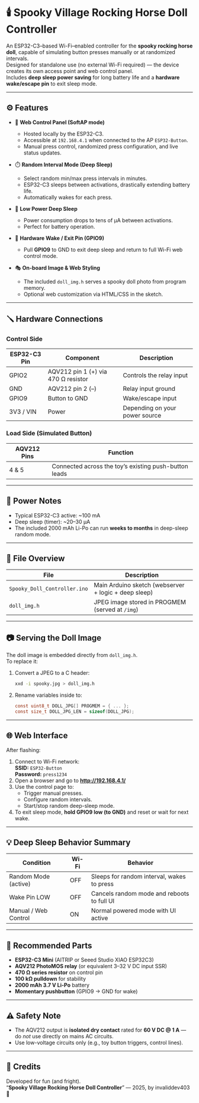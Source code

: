 # 🕯️ Spooky Village Rocking Horse Doll Controller

An ESP32-C3–based Wi-Fi–enabled controller for the **spooky rocking horse doll**, capable of simulating button presses manually or at randomized intervals.  
Designed for standalone use (no external Wi-Fi required) — the device creates its own access point and web control panel.  
Includes **deep sleep power saving** for long battery life and a **hardware wake/escape pin** to exit sleep mode.

---

## ⚙️ Features

- 🧠 **Web Control Panel (SoftAP mode)**  
  - Hosted locally by the ESP32-C3.  
  - Accessible at `192.168.4.1` when connected to the AP `ESP32-Button`.  
  - Manual press control, randomized press configuration, and live status updates.  

- ⏱️ **Random Interval Mode (Deep Sleep)**  
  - Select random min/max press intervals in minutes.  
  - ESP32-C3 sleeps between activations, drastically extending battery life.  
  - Automatically wakes for each press.  

- 🔋 **Low Power Deep Sleep**  
  - Power consumption drops to tens of µA between activations.  
  - Perfect for battery operation.

- 🧷 **Hardware Wake / Exit Pin (GPIO9)**  
  - Pull **GPIO9** to GND to exit deep sleep and return to full Wi-Fi web control mode.  

- 🎭 **On-board Image & Web Styling**  
  - The included `doll_img.h` serves a spooky doll photo from program memory.  
  - Optional web customization via HTML/CSS in the sketch.

---

## 🪛 Hardware Connections

### Control Side
| ESP32-C3 Pin | Component | Description |
|---------------|------------|-------------|
| GPIO2 | AQV212 pin 1 (+) via 470 Ω resistor | Controls the relay input |
| GND | AQV212 pin 2 (–) | Relay input ground |
| GPIO9 | Button to GND | Wake/escape input |
| 3V3 / VIN | Power | Depending on your power source |

### Load Side (Simulated Button)
| AQV212 Pins | Function |
|--------------|-----------|
| 4 & 5 | Connected across the toy’s existing push-button leads |

---

## 🔋 Power Notes

- Typical ESP32-C3 active: ~100 mA  
- Deep sleep (timer): ~20–30 µA  
- The included 2000 mAh Li-Po can run **weeks to months** in deep-sleep random mode.  

---

## 🧰 File Overview

| File | Description |
|------|--------------|
| `Spooky_Doll_Controller.ino` | Main Arduino sketch (webserver + logic + deep sleep) |
| `doll_img.h` | JPEG image stored in PROGMEM (served at `/img`) |

---

## 📷 Serving the Doll Image

The doll image is embedded directly from `doll_img.h`.  
To replace it:

1. Convert a JPEG to a C header:
   ```bash
   xxd -i spooky.jpg > doll_img.h
   ```
2. Rename variables inside to:
   ```c
   const uint8_t DOLL_JPG[] PROGMEM = { ... };
   const size_t DOLL_JPG_LEN = sizeof(DOLL_JPG);
   ```

---

## 🌐 Web Interface

After flashing:

1. Connect to Wi-Fi network:  
   **SSID:** `ESP32-Button`  
   **Password:** `press1234`
2. Open a browser and go to **http://192.168.4.1/**
3. Use the control page to:
   - Trigger manual presses.
   - Configure random intervals.
   - Start/stop random deep-sleep mode.
4. To exit sleep mode, **hold GPIO9 low (to GND)** and reset or wait for next wake.

---

## 💡 Deep Sleep Behavior Summary

| Condition | Wi-Fi | Behavior |
|------------|--------|-----------|
| Random Mode (active) | OFF | Sleeps for random interval, wakes to press |
| Wake Pin LOW | OFF | Cancels random mode and reboots to full UI |
| Manual / Web Control | ON | Normal powered mode with UI active |

---

## 🧩 Recommended Parts

- **ESP32-C3 Mini** (AITRIP or Seeed Studio XIAO ESP32C3)  
- **AQV212 PhotoMOS relay** (or equivalent 3–32 V DC input SSR)  
- **470 Ω series resistor** on control pin  
- **100 kΩ pulldown** for stability  
- **2000 mAh 3.7 V Li-Po** battery  
- **Momentary pushbutton** (GPIO9 → GND for wake)

---

## ⚠️ Safety Note

- The AQV212 output is **isolated dry contact** rated for **60 V DC @ 1 A** —  
  do *not* use directly on mains AC circuits.
- Use low-voltage circuits only (e.g., toy button triggers, control lines).

---

## 🧙 Credits

Developed for fun (and fright).  
“**Spooky Village Rocking Horse Doll Controller**” — 2025, by invaliddev403 🎃
